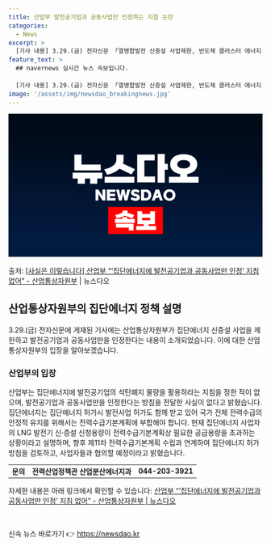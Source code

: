 ```yaml
---
title: 산업부 발전공기업과 공동사업만 인정하는 지침 논란
categories:
  - News
excerpt: >
  [기사 내용] 3.29.(금) 전자신문 「열병합발전 신증설 사업제한, 반도체 클러스터 에너지 차질」에서는 산…
feature_text: >
  ## navernews 실시간 뉴스 속보입니다.

  [기사 내용] 3.29.(금) 전자신문 「열병합발전 신증설 사업제한, 반도체 클러스터 에너지 차질」에서는 산…
image: '/assets/img/newsdao_breakingnews.jpg'
---
```


![뉴스다오 속보](/assets/img/newsdao_breakingnews.jpg)

<p>출처: <a href="https://newsdao.kr/3481" rel="dofollow">[사실은 이렇습니다] 산업부 “‘집단에너지에 발전공기업과 공동사업만 인정’ 지침 없어” - 산업통상자원부</a> | 뉴스다오</p>

<h2 data-ke-size="size26">산업통상자원부의 집단에너지 정책 설명</h2>
<p data-ke-size="size16">3.29.(금) 전자신문에 게재된 기사에는 산업통상자원부가 집단에너지 신증설 사업을 제한하고 발전공기업과 공동사업만을 인정한다는 내용이 소개되었습니다. 이에 대한 산업통상자원부의 입장을 알아보겠습니다.</p>

<h3>산업부의 입장</h3>
<p data-ke-size="size16">산업부는 집단에너지에 발전공기업의 석탄폐지 물량을 활용하라는 지침을 정한 적이 없으며, 발전공기업과 공동사업만을 인정한다는 방침을 전달한 사실이 없다고 밝혔습니다. 집단에너지는 집단에너지 허가시 발전사업 허가도 함께 받고 있어 국가 전체 전력수급의 안정적 유지를 위해서는 전력수급기본계획에 부합해야 합니다. 현재 집단에너지 사업자의 LNG 발전기 신·증설 신청용량이 전력수급기본계획상 필요한 공급용량을 초과하는 상황이라고 설명하며, 향후 제11차 전력수급기본계획 수립과 연계하여 집단에너지 허가방침을 검토하고, 사업자들과 협의할 예정이라고 밝혔습니다.</p> 
<table>
<tbody>
<tr>
<td style="text-align: center; height: 17px;"><b>문의</b></td>
<td style="text-align: center; height: 17px;"><b>전력산업정책관 산업분산에너지과</b></td>
<td style="text-align: center; height: 17px;"><b>044-203-3921</b></td>
</tr>
</tbody>
</table>
<p data-ke-size="size16">자세한 내용은 아래 링크에서 확인할 수 있습니다: <a href="https://newsdao.kr/3481">산업부 “‘집단에너지에 발전공기업과 공동사업만 인정’ 지침 없어” - 산업통상자원부 | 뉴스다오</a></p>
<p data-ke-size="size16">&nbsp;</p> 

신속 뉴스 바로가기 👉 <a href="https://newsdao.kr" rel="dofollow">https://newsdao.kr</a>


